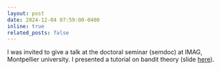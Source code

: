 ```yaml
---
layout: post
date: 2024-12-04 07:59:00-0400
inline: true
related_posts: false
---
```


I was invited to give a talk at the doctoral seminar (semdoc) at IMAG, Montpellier university. 
I presented a tutorial on bandit theory (slide <a href="https://victorthuot.github.io/assets/pdf/slides_semdoc_dec2024.pdf">here</a>). 
